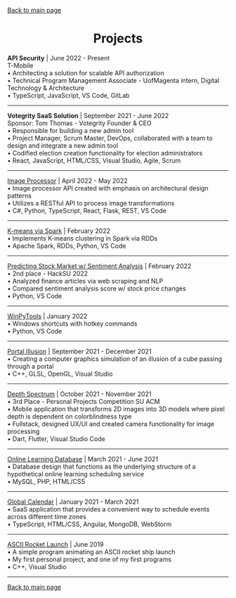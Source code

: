 [Back to main page](./../README.md)

<h1 align="center">Projects</h1>

**API Security** | June 2022 - Present\
T-Mobile\
• Architecting a solution for scalable API authorization\
• Technical Program Management Associate - UofMagenta intern, Digital Technology & Architecture\
• TypeScript, JavaScript, VS Code, GitLab

---

**Votegrity SaaS Solution** | September 2021 - June 2022\
Sponsor: Tom Thomas - Votegrity Founder & CEO\
• Responsible for building a new admin tool\
• Project Manager, Scrum Master, DevOps, collaborated with a team to design and integrate a new admin tool\
• Codified election creation functionality for election administrators\
• React, JavaScript, HTML/CSS, Visual Studio, Agile, Scrum

---

[Image Processor](https://github.com/thoresonjd/image-processor) | April 2022 - May 2022\
• Image processor API created with emphasis on architectural design patterns\
• Utilizes a RESTful API to process image transformations\
• C#, Python, TypeScript, React, Flask, REST, VS Code

---

[K-means via Spark](https://github.com/thoresonjd/k-means_spark) | February 2022\
• Implements K-means clustering in Spark via RDDs\
• Apache Spark, RDDs, Python, VS Code

---

[Predicting Stock Market w/ Sentiment Analysis](https://github.com/a-wallen/stm-toolkit) | February 2022\
• 2nd place - HackSU 2022\
• Analyzed finance articles via web scraping and NLP\
• Compared sentiment analysis score w/ stock price changes\
• Python, VS Code

---

[WinPyTools](https://github.com/thoresonjd/WinPyTools) | January 2022\
• Windows shortcuts with hotkey commands\
• Python, VS Code

---

[Portal Illusion](https://github.com/thoresonjd/ComputerGraphics/tree/main/Apps/PortalIllusion) | September 2021 - December 2021\
•	Creating a computer graphics simulation of an illusion of a cube passing through a portal\
•	C++, GLSL, OpenGL, Visual Studio

---

[Depth Spectrum](https://github.com/varelandrew/DepthSpectrum) | October 2021 - November 2021\
• 3rd Place - Personal Projects Competition SU ACM\
•	Mobile application that transforms 2D images into 3D models where pixel depth is dependent on colorblindness type\
•	Fullstack, designed UX/UI and created camera functionality for image processing\
•	Dart, Flutter, Visual Studio Code

---

[Online Learning Database](https://github.com/thoresonjd/online-learning-database) | March 2021 - June 2021\
•	Database design that functions as the underlying structure of a hypothetical online learning scheduling service\
•	MySQL, PHP, HTML/CSS

---

[Global Calendar](https://github.com/Alex-Sheardown/Global-Calendar) | January 2021 - March 2021\
•	SaaS application that provides a convenient way to schedule events across different time zones\
•	TypeScript, HTML/CSS, Angular, MongoDB, WebStorm

---

[ASCII Rocket Launch](https://github.com/thoresonjd/ascii-rocket-launch) | June 2019\
• A simple program animating an ASCII rocket ship launch\
•	My first personal project, and one of my first programs\
• C++, Visual Studio

---

[Back to main page](./../README.md)
